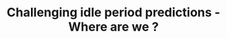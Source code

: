 ---
categories:
- bkk19
description: '> The interrupt prediction is an alternate approach to choose the idle
  state to put the CPU in. However the idle path in the very special place of the
  kernel where it is hard to measure the correctness of the predictions and where
  we have to use a fast algorithm to find out the best idle state to use.<br /> The
  presentation will describe the algorithm to extract the pattern repetitions of an
  interrupt, the mix with the other events and the challenges to measure the timings.'
future_image:
  featured: 'true'
  path: /assets/images/featured-images/bkk19/BKK19-209.png
session_attendee_num: '4'
session_id: BKK19-209
session_room: Session Room 2 (Lotus 3-4)
session_slot:
  end_time: '2019-04-02 11:55:00'
  start_time: '2019-04-02 11:00:00'
session_speakers:
- speaker_bio: ''
  speaker_company: ''
  speaker_image: /assets/images/speakers/bkk19/DanielLezcano.jpg
  speaker_location: ''
  speaker_name: Daniel Lezcano
  speaker_position: ''
  speaker_username: daniel_lezcano.1z6gpda2
session_track: Power Management
tag: session
tags:
- Power Management
title: Challenging idle period predictions - Where are we ?
---